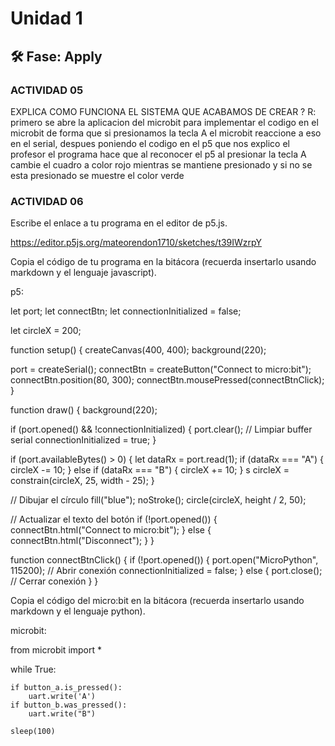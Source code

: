 # Unidad 1

## 🛠 Fase: Apply

### ACTIVIDAD 05

EXPLICA COMO FUNCIONA EL SISTEMA QUE ACABAMOS DE CREAR ?
R: primero se abre la aplicacion del microbit para implementar el codigo en el microbit de forma que si presionamos la tecla A el microbit reaccione a eso en el serial, despues poniendo el codigo en el p5 que nos explico el profesor el programa hace que al reconocer el p5 al presionar la tecla A cambie el cuadro a color rojo mientras se mantiene presionado y si no se esta presionado se  muestre el color verde

### ACTIVIDAD 06
Escribe el enlace a tu programa en el editor de p5.js.

https://editor.p5js.org/mateorendon1710/sketches/t39IWzrpY

Copia el código de tu programa en la bitácora (recuerda insertarlo usando markdown y el lenguaje javascript).

p5:

let port;
let connectBtn;
let connectionInitialized = false;

let circleX = 200; 

function setup() {
  createCanvas(400, 400);
  background(220);

  
  port = createSerial();
  connectBtn = createButton("Connect to micro:bit");
  connectBtn.position(80, 300);
  connectBtn.mousePressed(connectBtnClick);
}

function draw() {
  background(220);

  
  if (port.opened() && !connectionInitialized) {
    port.clear(); // Limpiar buffer serial
    connectionInitialized = true;
  }

  if (port.availableBytes() > 0) {
    let dataRx = port.read(1); 
    if (dataRx === "A") {
      circleX -= 10; 
    } else if (dataRx === "B") {
      circleX += 10; 
    }
s
    circleX = constrain(circleX, 25, width - 25);
  }

  // Dibujar el círculo
  fill("blue");
  noStroke();
  circle(circleX, height / 2, 50);

  // Actualizar el texto del botón
  if (!port.opened()) {
    connectBtn.html("Connect to micro:bit");
  } else {
    connectBtn.html("Disconnect");
  }
}

function connectBtnClick() {
  if (!port.opened()) {
    port.open("MicroPython", 115200); // Abrir conexión
    connectionInitialized = false;
  } else {
    port.close(); // Cerrar conexión
  }
}


Copia el código del micro:bit en la bitácora (recuerda insertarlo usando markdown y el lenguaje python).

microbit:

from microbit import *

while True:

    if button_a.is_pressed():
        uart.write('A')
    if button_b.was_pressed():
        uart.write("B")

    sleep(100)

